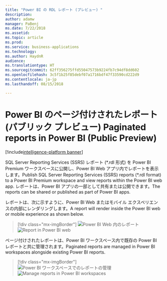 ```yaml
---
title: "Power BI の RDL レポート (プレビュー) "
description: 
author: adamw
manager: PaBenj
ms.date: 7/22/2018
ms.assetid: 
ms.topic: article
ms.prod: 
ms.service: business-applications
ms.technology: 
ms.author: HaydnR
audience: 
ms.translationtype: HT
ms.sourcegitcommit: 62ff356275ffd55047573b9224fb7c94df8dd602
ms.openlocfilehash: 3c5f1b25f85debf07a1716bdf47f33590cd222d9
ms.contentlocale: ja-jp
ms.lasthandoff: 08/15/2018

---
```

# <a name="paginated-reports-in-power-bi-public-preview"></a><span data-ttu-id="0e3ae-102">Power BI のページ付けされたレポート (パブリック プレビュー) </span><span class="sxs-lookup"><span data-stu-id="0e3ae-102">Paginated reports in Power BI (Public Preview)</span></span>

[!include[intelligence-platform banner](../../includes/intelligence-platform.md)]



<span data-ttu-id="0e3ae-103">SQL Server Reporting Services (SSRS) レポート (\*.rdl 形式) を Power BI Premium ワークスペースに公開し、Power BI Web アプリ内でレポートを表示します。</span><span class="sxs-lookup"><span data-stu-id="0e3ae-103">Publish SQL Server Reporting Services (SSRS) reports (\*.rdl format) to a Power BI Premium workspace and view reports within the Power BI web app.</span></span> <span data-ttu-id="0e3ae-104">レポートは、Power BI アプリの一部として共有または公開できます。</span><span class="sxs-lookup"><span data-stu-id="0e3ae-104">The reports can be shared or published as part of Power BI apps.</span></span>

<span data-ttu-id="0e3ae-105">レポートは、次に示すように、Power BI Web またはモバイル エクスペリエンスの内部にレンダリングします。</span><span class="sxs-lookup"><span data-stu-id="0e3ae-105">A report will render inside the Power BI web or mobile experience as shown below.</span></span>

> [!div class="mx-imgBorder"]
> <span data-ttu-id="0e3ae-106">![](media/rdl-report-render.png "Power BI Web 内のレポート")</span><span class="sxs-lookup"><span data-stu-id="0e3ae-106">![](media/rdl-report-render.png "Report in Power BI web")</span></span>

<span data-ttu-id="0e3ae-107">ページ付けされたレポートは、Power BI ワークスペース内で既存の Power BI レポートと共に管理されます。</span><span class="sxs-lookup"><span data-stu-id="0e3ae-107">Paginated reports are managed in Power BI workspaces alongside existing Power BI reports.</span></span>

> [!div class="mx-imgBorder"]
> <span data-ttu-id="0e3ae-108">![](media/rdl-report-list.png "Power BI ワークスペースでのレポートの管理")</span><span class="sxs-lookup"><span data-stu-id="0e3ae-108">![](media/rdl-report-list.png "Manage reports in Power BI workspaces")</span></span>

